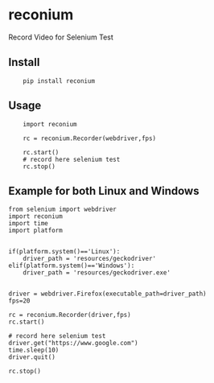 # reconium

Record Video for Selenium Test

## Install
        pip install reconium

## Usage
        import reconium
    
        rc = reconium.Recorder(webdriver,fps)
    
        rc.start()
        # record here selenium test
        rc.stop()

## Example for both Linux and Windows
    from selenium import webdriver
    import reconium
    import time
    import platform
    
    
    if(platform.system()=='Linux'):
    	driver_path = 'resources/geckodriver'
    elif(platform.system()=='Windows'):
    	driver_path = 'resources/geckodriver.exe'
    
    
    driver = webdriver.Firefox(executable_path=driver_path)
    fps=20
    
    rc = reconium.Recorder(driver,fps)
    rc.start()
    
    # record here selenium test
    driver.get("https://www.google.com")
    time.sleep(10)
    driver.quit()
    
    rc.stop()